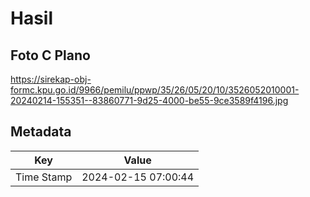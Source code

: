 # Hasil

## Foto C Plano

https://sirekap-obj-formc.kpu.go.id/9966/pemilu/ppwp/35/26/05/20/10/3526052010001-20240214-155351--83860771-9d25-4000-be55-9ce3589f4196.jpg


## Metadata

| Key        | Value               |
| ---------- | ------------------- |
| Time Stamp | 2024-02-15 07:00:44 |



